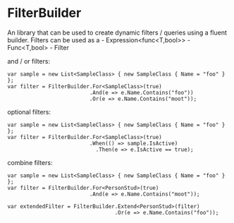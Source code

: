 # FilterBuilder
An library that can be used to create dynamic filters / queries using a fluent builder. Filters can be used as a 
    - Expression<func<T,bool>>
    - Func<T,bool> 
    - Filter<T>

and / or filters:

    var sample = new List<SampleClass> { new SampleClass { Name = "foo" } };
    var filter = FilterBuilder.For<SampleClass>(true)
                              .And(e => e.Name.Contains("foo"))
                              .Or(e => e.Name.Contains("moot"));

optional filters:

    var sample = new List<SampleClass> { new SampleClass { Name = "foo" } };
    var filter = FilterBuilder.For<SampleClass>(true)
                              .When(() => sample.IsActive)
                                .Then(e => e.IsActive == true);
              


combine filters:

    var sample = new List<SampleClass> { new SampleClass { Name = "foo" } };
    var filter = FilterBuilder.For<PersonStud>(true)
                              .And(e => e.Name.Contains("moot"));
 
    var extendedFilter = FilterBuilder.Extend<PersonStud>(filter)
                                      .Or(e => e.Name.Contains("foo"));
                                    

                              
              
